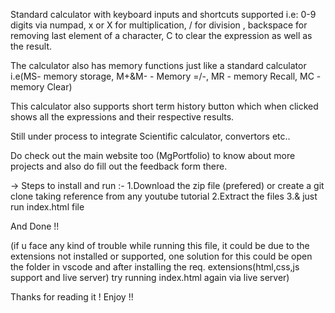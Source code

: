 Standard calculator with keyboard inputs and shortcuts supported
i.e: 0-9 digits via numpad, x or X for multiplication, / for division , backspace for removing last element of a character, C to clear the expression as well as the result.

The calculator also has memory functions just like a standard calculator i.e(MS- memory storage, M+&M- - Memory =/-, MR - memory Recall, MC - memory Clear)

This calculator also supports short term history button which when clicked shows all the expressions and their respective results.


Still under process to integrate Scientific calculator, convertors etc..

Do check out the main website too (MgPortfolio) to know about more projects and also do fill out the feedback form there.

-> Steps to install and run :-
1.Download the zip file (prefered) or create a git clone taking reference from any youtube tutorial
2.Extract the files
3.& just run index.html file

And Done !!

(if u face any kind of trouble while running this file, it could be due to the extensions not installed or supported,
one solution for this could be open the folder in vscode and after installing the req. extensions(html,css,js support and live server) try running index.html again via live server)

Thanks for reading it !
Enjoy !!

